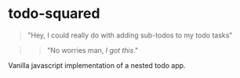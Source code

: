 # todo-squared

> "Hey, I could really do with adding sub-todos to my todo tasks" 

>> "No worries man, *I got this*."

Vanilla javascript implementation of a nested todo app.
